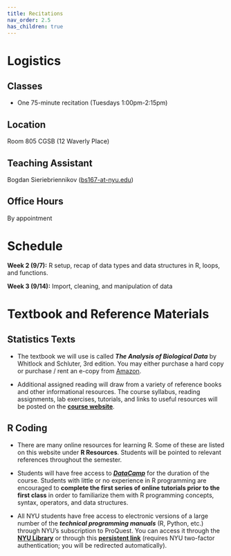 ```yaml
---
title: Recitations
nav_order: 2.5
has_children: true
---
```


# Logistics

## Classes
+ One 75-minute recitation (Tuesdays 1:00pm-2:15pm)

## Location
Room 805 CGSB (12 Waverly Place)

## Teaching Assistant
Bogdan Sieriebriennikov ([bs167-at-nyu.edu](mailto:bs167@nyu.edu))

## Office Hours
By appointment



# Schedule

**Week 2 (9/7):** R setup, recap of data types and data structures in R, loops, and functions.

**Week 3 (9/14):** Import, cleaning, and manipulation of data



# Textbook and Reference Materials

## Statistics Texts

*   The textbook we will use is called ***The Analysis of Biological Data*** by Whitlock and Schluter, 3rd edition. You may either purchase a hard copy or purchase / rent an e-copy from [Amazon](https://smile.amazon.com/dp/B081ZH5PL2).

*   Additional assigned reading will draw from a variety of reference books and other informational resources. The course syllabus, reading assignments, lab exercises, tutorials, and links to useful resources will be posted on the **[course website](https://xdasi.bio.nyu.edu/)**.

## R Coding

*   There are many online resources for learning R. Some of these are listed on this website under **R Resources**. Students will be pointed to relevant references throughout the semester.

*   Students will have free access to ***[DataCamp](http://www.datacamp.com/)*** for the duration of the course. Students with little or no experience in R programming are encouraged to **complete the first series of online tutorials prior to the first class** in order to familiarize them with R programming concepts, syntax, operators, and data structures.

*   All NYU students have free access to electronic versions of a large number of the ***technical programming manuals*** (R, Python, etc.) through NYU’s subscription to ProQuest. You can access it through the **[NYU Library](https://guides.nyu.edu/az.php?q=safari)** or through this **[persistent link](https://persistent.library.nyu.edu/arch/NYU01272)** (requires NYU two-factor authentication; you will be redirected automatically).
